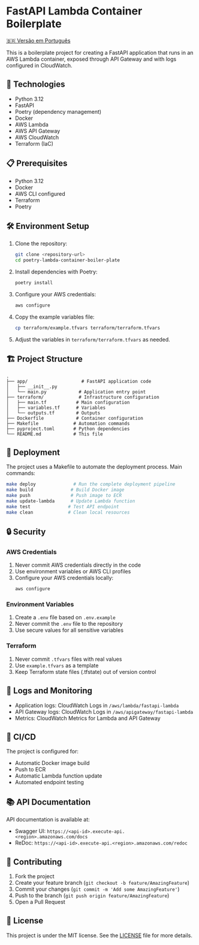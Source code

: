 # FastAPI Lambda Container Boilerplate

[🇧🇷 Versão em Português](README.pt.md)

This is a boilerplate project for creating a FastAPI application that runs in an AWS Lambda container, exposed through API Gateway and with logs configured in CloudWatch.

## 🚀 Technologies

- Python 3.12
- FastAPI
- Poetry (dependency management)
- Docker
- AWS Lambda
- AWS API Gateway
- AWS CloudWatch
- Terraform (IaC)

## 📋 Prerequisites

- Python 3.12
- Docker
- AWS CLI configured
- Terraform
- Poetry

## 🛠️ Environment Setup

1. Clone the repository:
   ```bash
   git clone <repository-url>
   cd poetry-lambda-container-boiler-plate
   ```

2. Install dependencies with Poetry:
   ```bash
   poetry install
   ```

3. Configure your AWS credentials:
   ```bash
   aws configure
   ```

4. Copy the example variables file:
   ```bash
   cp terraform/example.tfvars terraform/terraform.tfvars
   ```

5. Adjust the variables in `terraform/terraform.tfvars` as needed.

## 🏗️ Project Structure

```
.
├── app/                    # FastAPI application code
│   ├── __init__.py
│   └── main.py            # Application entry point
├── terraform/             # Infrastructure configuration
│   ├── main.tf           # Main configuration
│   ├── variables.tf      # Variables
│   └── outputs.tf        # Outputs
├── Dockerfile            # Container configuration
├── Makefile             # Automation commands
├── pyproject.toml       # Python dependencies
└── README.md            # This file
```

## 🚀 Deployment

The project uses a Makefile to automate the deployment process. Main commands:

```bash
make deploy              # Run the complete deployment pipeline
make build              # Build Docker image
make push               # Push image to ECR
make update-lambda      # Update Lambda function
make test              # Test API endpoint
make clean             # Clean local resources
```

## 🔒 Security

### AWS Credentials
1. Never commit AWS credentials directly in the code
2. Use environment variables or AWS CLI profiles
3. Configure your AWS credentials locally:
   ```bash
   aws configure
   ```

### Environment Variables
1. Create a `.env` file based on `.env.example`
2. Never commit the `.env` file to the repository
3. Use secure values for all sensitive variables

### Terraform
1. Never commit `.tfvars` files with real values
2. Use `example.tfvars` as a template
3. Keep Terraform state files (.tfstate) out of version control

## 📝 Logs and Monitoring

- Application logs: CloudWatch Logs in `/aws/lambda/fastapi-lambda`
- API Gateway logs: CloudWatch Logs in `/aws/apigateway/fastapi-lambda`
- Metrics: CloudWatch Metrics for Lambda and API Gateway

## 🔄 CI/CD

The project is configured for:
- Automatic Docker image build
- Push to ECR
- Automatic Lambda function update
- Automated endpoint testing

## 📚 API Documentation

API documentation is available at:
- Swagger UI: `https://<api-id>.execute-api.<region>.amazonaws.com/docs`
- ReDoc: `https://<api-id>.execute-api.<region>.amazonaws.com/redoc`

## 🤝 Contributing

1. Fork the project
2. Create your feature branch (`git checkout -b feature/AmazingFeature`)
3. Commit your changes (`git commit -m 'Add some AmazingFeature'`)
4. Push to the branch (`git push origin feature/AmazingFeature`)
5. Open a Pull Request

## 📄 License

This project is under the MIT license. See the [LICENSE](LICENSE) file for more details. 